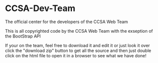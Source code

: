 CCSA-Dev-Team
=============

The official center for the developers of the CCSA Web Team

This is all copyrighted code by the CCSA Web Team with the exseption of the BootStrap API

If your on the team, feel free to download it and edit it or just look it over
click the "download zip" button to get all the source and then just double click on the html file
to open it in a browser to see what we have done!
